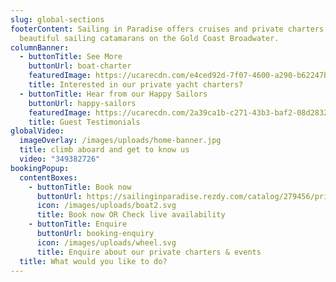 ```yaml
---
slug: global-sections
footerContent: Sailing in Paradise offers cruises and private charters aboard 3
  beautiful sailing catamarans on the Gold Coast Broadwater.
columnBanner:
  - buttonTitle: See More
    buttonUrl: boat-charter
    featuredImage: https://ucarecdn.com/e4ced92d-7f07-4600-a290-b62247b3a39c/
    title: Interested in our private yacht charters?
  - buttonTitle: Hear from our Happy Sailors
    buttonUrl: happy-sailors
    featuredImage: https://ucarecdn.com/2a39ca1b-c271-43b3-baf2-08d28326d139/
    title: Guest Testimonials
globalVideo:
  imageOverlay: /images/uploads/home-banner.jpg
  title: climb aboard and get to know us
  video: "349382726"
bookingPopup:
  contentBoxes:
    - buttonTitle: Book now
      buttonUrl: https://sailinginparadise.rezdy.com/catalog/279456/private-charters
      icon: /images/uploads/boat2.svg
      title: Book now OR Check live availability
    - buttonTitle: Enquire
      buttonUrl: booking-enquiry
      icon: /images/uploads/wheel.svg
      title: Enquire about our private charters & events
  title: What would you like to do?
---
```


